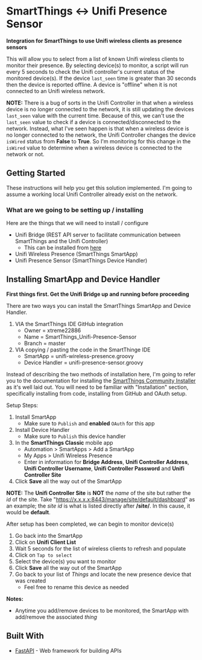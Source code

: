 # SmartThings <-> Unifi Presence Sensor

**Integration for SmartThings to use Unifi wireless clients as presence sensors**

This will allow you to select from a list of known Unifi wireless clients to monitor their presence. By selecting device(s) to monitor, a script will run every 5 seconds to check the Unifi controller's current status of the monitored device(s). If the device `last_seen` time is greater than 30 seconds then the device is reported offline. A device is "offline" when it is not connected to an Unifi wireless network.

**NOTE:** There is a bug of sorts in the Unifi Controller in that when a wireless device is no longer connected to the network, it is still updating the devices `last_seen` value with the current time. Because of this, we can't use the `last_seen` value to check if a device is connected/disconnected to the network. Instead, what I've seen happen is that when a wireless device is no longer connected to the network, the Unifi Controller changes the device `isWired` status from **False** to **True**. So I'm monitoring for this change in the `isWired` value to determine when a wireless device is connected to the network or not.

## Getting Started

These instructions will help you get this solution implemented. I'm going to assume a working local Unifi Controller already exist on the network.

### What are we going to be setting up / installing

Here are the things that we will need to install / configure

- Unifi Bridge (REST API server to facilitate communication between SmartThings and the Unifi Controller)
  - This can be installed from [here](https://github.com/xtreme22886/SmartThings_Unifi-Presence-REST)
- Unifi Wireless Presence (SmartThings SmartApp)
- Unifi Presence Sensor (SmartThings Device Handler)

## Installing SmartApp and Device Handler
**First things first. Get the Unifi Bridge up and running before proceeding**

There are two ways you can install the SmartThings SmartApp and Device Handler.
1. VIA the SmartThings IDE GitHub integration
   - Owner = xtreme22886
   - Name = SmartThings_Unifi-Presence-Sensor
   - Branch = master
2. VIA copying / pasting the code in the SmartThinge IDE
   - SmartApp = unifi-wireless-presence.groovy
   - Device Handler = unifi-presence-sensor.groovy

Instead of describing the two methods of installation here, I'm going to refer you to the documentation for installing the [SmartThings Community Installer](http://thingsthataresmart.wiki/index.php?title=Community_Installer_(Free_Marketplace)) as it's well laid out. You will need to be familiar with "Installation" section, specifically installing from code, installing from GitHub and OAuth setup.

Setup Steps:
1. Install SmartApp
   - Make sure to `Publish` and **enabled** `OAuth` for this app
2. Install Device Handler
   - Make sure to `Publish` this device handler
3. In the **SmartThings Classic** mobile app
   - Automation > SmartApps > Add a SmartApp
   - My Apps > Unifi Wireless Presence
   - Enter in information for **Bridge Address**, **Unifi Controller Address**, **Unifi Controller Username**, **Unifi Controller Password** and **Unifi Controller Site**
4. Click **Save** all the way out of the SmartApp
   
**NOTE:** The **Unifi Controller Site** is **NOT** the *name* of the site but rather the *id* of the site. Take "https://x.x.x.x:8443/manage/site/default/dashboard" as an example; the *site id* is what is listed directly after **/site/**. In this cause, it would be **default**.

After setup has been completed, we can begin to monitor device(s)
1. Go back into the SmartApp
2. Click on **Unifi Client List**
3. Wait 5 seconds for the list of wireless clients to refresh and populate
4. Click on `Tap to select`
5. Select the device(s) you want to monitor
6. Click **Save** all the way out of the SmartApp
7. Go back to your list of *Things* and locate the new presence device that was created
   - Feel free to rename this device as needed
   
**Notes:**
- Anytime you add/remove devices to be monitored, the SmartApp with add/remove the associated *thing*

## Built With

* [FastAPI](https://fastapi.tiangolo.com/) - Web framework for building APIs
